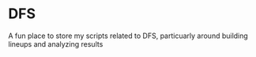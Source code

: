 # DFS

A fun place to store my scripts related to DFS, particuarly around building lineups and analyzing results
